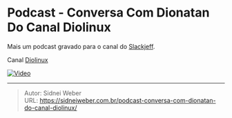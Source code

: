 # Podcast - Conversa Com Dionatan Do Canal Diolinux


Mais um podcast gravado para o canal do [Slackjeff](https://www.youtube.com/channel/UClz3DneoYlccluy4hBlx86Q).

Canal [Diolinux](https://www.youtube.com/channel/UCEf5U1dB5a2e2S-XUlnhxSA)

[![Video](https://img.youtube.com/vi/NQ4_pc9gM8E/0.jpg)](https://www.youtube.com/watch?v=NQ4_pc9gM8E)

---

> Autor: Sidnei Weber  
> URL: https://sidneiweber.com.br/podcast-conversa-com-dionatan-do-canal-diolinux/  

